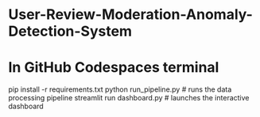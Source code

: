 # User-Review-Moderation-Anomaly-Detection-System

# In GitHub Codespaces terminal
pip install -r requirements.txt
python run_pipeline.py  # runs the data processing pipeline
streamlit run dashboard.py  # launches the interactive dashboard
